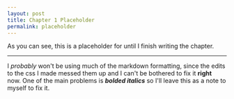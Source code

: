 ```yaml
---
layout: post
title: Chapter 1 Placeholder
permalink: placeholder
---
```


As you can see, this is a placeholder for until I finish writing the chapter. 

---

I *probably* won't be using much of the markdown formatting, since the edits to the css I made messed them up and I can't be bothered to fix it **right** now. One of the main problems is ***bolded italics*** so I'll leave this as a note to myself to fix it.
